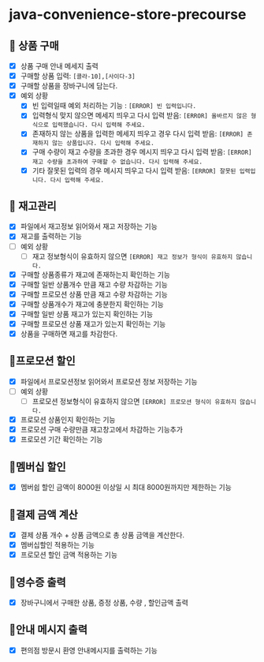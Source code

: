 # java-convenience-store-precourse

## 📝 상품 구매
  - [x] 상품 구매 안내 메세지 출력
  - [x] 구매할 상품 입력: `[콜라-10],[사이다-3]`
  - [x] 구매할 상품을 장바구니에 담는다.
  - [x] 예외 상황
    - [x] 빈 입력일때 예외 처리하는 기능 : `[ERROR] 빈 입력입니다.`
    - [x] 입력형식 맞지 않으면 메세지 띄우고 다시 입력 받음: `[ERROR] 올바르지 않은 형식으로 입력했습니다. 다시 입력해 주세요.`
    - [x] 존재하지 않는 상품을 입력한 메세지 띄우고 경우 다시 입력 받음: `[ERROR] 존재하지 않는 상품입니다. 다시 입력해 주세요.`
    - [x] 구매 수량이 재고 수량을 초과한 경우 메시지 띄우고 다시 입력 받음: `[ERROR] 재고 수량을 초과하여 구매할 수 없습니다. 다시 입력해 주세요.`
    - [x] 기타 잘못된 입력의 경우 메시지 띄우고 다시 입력 받음: `[ERROR] 잘못된 입력입니다. 다시 입력해 주세요.`

## 📝 재고관리
  - [x] 파일에서 재고정보 읽어와서 재고 저장하는 기능
  - [x] 재고를 출력하는 기능
  - [ ] 예외 상황
    - [ ] 재고 정보형식이 유효하지 않으면 `[ERROR] 재고 정보가 형식이 유효하지 않습니다.` 
  - [x] 구매할 상품종류가 재고에 존재하는지 확인하는 기능
  - [x] 구매할 일반 상품개수 만큼 재고 수량 차감하는 기능
  - [x] 구매할 프로모션 상품 만큼 재고 수량 차감하는 기능
  - [x] 구매할 상품개수가 재고에 충분한지 확인하는 기능
  - [x] 구매할 일반 상품 재고가 있는지 확인하는 기능
  - [x] 구매할 프로모션 상품 재고가 있는지 확인하는 기능
  - [x] 상품을 구매하면 재고를 차감한다.

## 📝프로모션 할인
  - [x] 파일에서 프로모션정보 읽어와서 프로모션 정보 저장하는 기능
  - [ ] 예외 상황
    - [ ] 프로모션 정보형식이 유효하지 않으면 `[ERROR] 프로모션 형식이 유효하지 않습니다.`
  - [x] 프로모션 상품인지 확인하는 기능
  - [x] 프로모션 구매 수량만큼 재고창고에서 차감하는 기능추가
  - [x] 프로모션 기간 확인하는 기능

## 📝멤버십 할인
  - [x] 멤버쉽 할인 금액이 8000원 이상일 시 최대 8000원까지만 제한하는 기능

## 📝결제 금액 계산
  - [x] 결제 상품 개수 + 상품 금액으로 총 상품 금액을 계산한다. 
  - [x] 멤버십할인 적용하는 기능
  - [x] 프로모션 할인 금액 적용하는 기능

## 📝영수증 출력
  - [x] 장바구니에서 구매한 상품, 증정 상품, 수량 , 할인금액 출력

## 📝안내 메시지 출력
  - [x] 편의점 방문시 환영 안내메시지를 출력하는 기능
